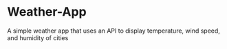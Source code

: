 # Weather-App
A simple weather app that uses an API to display temperature, wind speed, and humidity of cities
